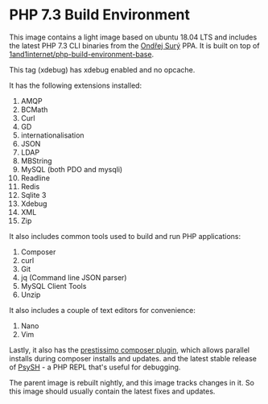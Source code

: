 # PHP 7.3 Build Environment

This image contains a light image based on ubuntu 18.04 LTS and includes the latest PHP 7.3 CLI binaries from the [Ondřej Surý](https://launchpad.net/~ondrej/+archive/ubuntu/php) PPA. It is built on top of [1and1internet/php-build-environment-base](https://cloud.docker.com/u/1and1internet/repository/docker/1and1internet/php-build-environment-base).

This tag (xdebug) has xdebug enabled and no opcache.

It has the following extensions installed:

1. AMQP
1. BCMath
1. Curl
1. GD
1. internationalisation
1. JSON
1. LDAP
1. MBString
1. MySQL (both PDO and mysqli)
1. Readline
1. Redis
1. Sqlite 3
1. Xdebug
1. XML
1. Zip

It also includes common tools used to build and run PHP applications:

1. Composer
1. curl
1. Git
1. jq (Command line JSON parser)
1. MySQL Client Tools
1. Unzip

It also includes a couple of text editors for convenience:

1. Nano
1. Vim

Lastly, it also has the [prestissimo composer plugin](https://github.com/hirak/prestissimo), which allows parallel installs during composer installs and updates. and the latest stable release of [PsySH](https://psysh.org/) - a PHP REPL that's useful for debugging.

The parent image is rebuilt nightly, and this image tracks changes in it. So this image should usually contain the latest fixes and updates.
